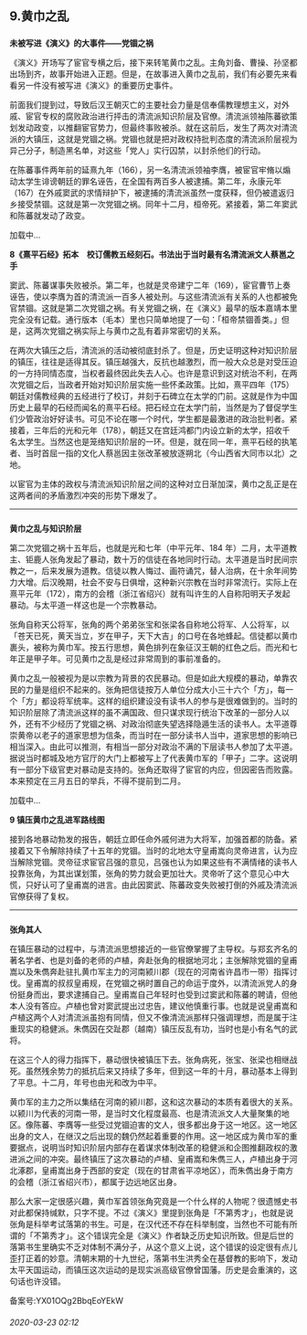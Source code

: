 ## 9.黄巾之乱

### 
**未被写进《演义》的大事件——党锢之祸**



 《演义》开场写了宦官专横之后，接下来转笔黄巾之乱。主角刘备、曹操、孙坚都出场到齐，故事开始进入正题。但是，在故事进入黄巾之乱前，我们有必要先来看看另一件没有被写进《演义》的重要历史事件。
 



 前面我们提到过，导致后汉王朝灭亡的主要社会力量是信奉儒教理想主义，对外戚、宦官专权的腐败政治进行抨击的清流派知识阶层及官僚。清流派领袖陈蕃欲策划发动政变，以推翻宦官势力，但最终事败被杀。就在这前后，发生了两次对清流派的大镇压，这就是党锢之祸。党锢也就是把对政权持批判态度的清流派阶层视为异己分子，制造黑名单，对这些「党人」实行囚禁，以封杀他们的行动。
 



 在陈蕃事件两年前的延熹九年（166），另一名清流派领袖李膺，被宦官牢脩以煽动太学生诽谤朝廷的罪名诬告，在全国有两百多人被逮捕。第二年，永康元年（167）在外戚窦武的求情辩护下，被逮捕的清流派虽然一度获释，但仍被遣返归乡接受禁锢。这就是第一次党锢之祸。同年十二月，桓帝死。紧接着，第二年窦武和陈蕃就发动了政变。
 



![]()加载中...




**8《熹平石经》拓本　校订儒教五经刻石。书法出于当时最有名清流派文人蔡邕之手** 




 窦武、陈蕃谋事失败被杀。第二年，也就是灵帝建宁二年（169），宦官曹节上奏诬告，使以李膺为首的清流派一百多人被处刑。与这些清流派有关系的人也都被免官禁锢。这就是第二次党锢之祸。有关党锢之祸，在《演义》最早的版本嘉靖本里完全没有记载。通行版本（毛本）里也只简单地提了一句：「桓帝禁锢善类。」但是，这两次党锢之祸实际上与黄巾之乱有着非常密切的关系。
 



 在两次大镇压之后，清流派的活动被彻底封杀了。但是，历史证明这种对知识阶层的镇压，往往是适得其反。镇压越强大，反抗也越激烈，而一般大众总是对受压迫的一方持同情态度，当权者最终因此失去人心。也许是意识到这对统治不利，在两次党锢之后，当政者开始对知识阶层实施一些怀柔政策。比如，熹平四年（175）朝廷对儒教经典的五经进行了校订，并刻于石碑立在太学的门前。这就是作为中国历史上最早的石经而闻名的熹平石经。把石经立在太学门前，当然是为了督促学生们少管政治好好读书。可见不论在哪一个时代，学生都是最激进的政治批判者。紧接着，三年后的光和元年（178），朝廷又在宫廷鸿都门内设立新的太学，招收千名太学生。当然这也是笼络知识阶层的一环。但是，就在同一年，熹平石经的执笔者、当时首屈一指的文化人蔡邕因主张改革被放逐朔北（今山西省大同市以北）之地。
 



 以宦官为主体的政权与清流派知识阶层之间的这种对立日渐加深，黄巾之乱正是在这两者间的矛盾激烈冲突的形势下爆发了。
 




---


### 
**黄巾之乱与知识阶层**



 第二次党锢之祸十五年后，也就是光和七年（中平元年、184 年）二月，太平道教主、钜鹿人张角发起了暴动，数十万的信徒在各地同时行动。太平道是当时民间宗教之一，后来发展为道教。信徒以教人悔过、画符诵咒，替人治病，在十余年间势力大增。后汉晚期，社会不安与日俱增，这种新兴宗教在当时非常流行。实际上在熹平元年（172），南方的会稽（浙江省绍兴）就有叫许生的人自称阳明天子发起暴动。与太平道一样这也是一个宗教暴动。
 



 张角自称天公将军，张角的两个弟弟张宝和张梁各自称地公将军、人公将军，以「苍天已死，黄天当立，岁在甲子，天下大吉」的口号在各地蜂起。信徒都以黄巾裹头，被称为黄巾军。按五行思想，黄色排列在象征汉王朝的红色之后。而光和七年正是甲子年。可见黄巾之乱是经过非常周到的事前准备的。
 



 黄巾之乱一般被视为是以宗教为背景的农民暴动。但是如此大规模的暴动，单靠农民的力量是组织不起来的。张角把信徒按万人单位分成大小三十六个「方」，每一个「方」都设将军统率。这样的组织建设没有读书人的参与是很难做到的。当时的知识阶层除了清流派这样的虽不满国政、但只谋求现行统治下改革的一部分人以外，还有不少经历了党锢之祸、对政治彻底失望选择隐遁生活的读书人。太平道尊崇黄帝以老子的道家思想为信条，而当时在一部分读书人当中，道家思想的影响已相当深入。由此可以推测，有相当一部分对政治不满的下层读书人参加了太平道。据说当时都城及地方官厅的大门上都被写上了代表黄巾军的「甲子」二字。这说明有一部分下级官吏对暴动是支持的。张角还取得了宦官的内应，但因密告而败露。本来预定在三月五日的举兵，不得不提前到二月。
 



![]()加载中...




**9 镇压黄巾之乱进军路线图** 




 接到各地暴动勃发的报告，朝廷立即任命外戚何进为大将军，加强首都的防备。紧接着又下令解除持续了十五年的党锢。当时的北地太守皇甫嵩向灵帝进言，认为应当解除党锢。灵帝征求宦官吕强的意见，吕强也认为如果这些有不满情绪的读书人投靠张角，为其出谋划策，张角的势力就会更加壮大。灵帝听了这个意见心中大慌，只好认可了皇甫嵩的进言。由此因窦武、陈蕃政变失败被打倒的外戚及清流派官僚获得了复权。
 




---


### 
**张角其人**



 在镇压暴动的过程中，与清流派思想接近的一些官僚掌握了主导权。与郑玄齐名的著名学者、也是刘备的老师的卢植，奔赴张角的根据地河北；主张解除党锢的皇甫嵩以及朱儁奔赴驻扎黄巾军主力的河南颍川郡（现在的河南省许昌市一带）指挥讨伐。皇甫嵩的叔叔皇甫规，在党锢之祸时置自己的命运于度外，以清流派党人的身份挺身而出，要求逮捕自己。皇甫嵩自己年轻时也受到过窦武和陈蕃的聘请，但他本人没有答应。卢植也曾对窦武提出过忠告，建议他慎重行事。也就是说皇甫嵩和卢植这两个人对清流派虽抱有同情，但又不像清流派那样只强调理想，而是属于注重现实的稳健派。朱儁因在交趾郡（越南）镇压反乱有功，当时也是小有名气的武将。
 



 在这三个人的得力指挥下，暴动很快被镇压下去。张角病死，张宝、张梁也相继战死。虽然残余势力的抵抗后来又持续了多年，但到这一年的十月，暴动基本上得到了平息。十二月，年号也由光和改为中平。
 



 黄巾军的主力之所以集结在河南的颍川郡，这和这次暴动的本质有着很大的关系。以颍川为代表的河南一带，是当时文化程度最高、也是清流派文人大量聚集的地区。像陈蕃、李膺等一些受过党锢迫害的文人，很多都出身于这一地区。这一地区出身的文人，在继汉之后出现的魏仍然起着重要的作用。这一地区成为黄巾军的重要据点，说明当时知识阶层内部存在着谋求体制改革的稳健派和企图推翻政权的激进派之间的冲突。最终镇压了这次暴动的卢植、皇甫嵩和朱儁三人，卢植出身于河北涿郡，皇甫嵩出身于西部的安定（现在的甘肃省平凉地区），而朱儁出身于南方的会稽（浙江省绍兴市），都属于边远地区出身。
 



 那么大家一定很感兴趣，黄巾军首领张角究竟是一个什么样的人物呢？很遗憾史书对此都保持缄默，只字不提。不过《演义》里提到张角是「不第秀才」，也就是说张角是科举考试落第的书生。可是，在汉代还不存在科举制度，当然也不可能有所谓的「不第秀才」。这个错误完全是《演义》作者缺乏历史知识所致。但是后世的落第书生里确实不乏对体制不满分子，从这个意义上说，这个错误的设定很有点儿歪打正着的妙意。清朝末期的十九世纪，落第书生洪秀全在基督教的影响下，发动太平天国运动，而镇压这次运动的是现实派高级官僚曾国藩。历史是会重演的，这句话也许没错。
 



备案号:YX01OQg2BbqEoYEkW


###### 2020-03-23 02:12
